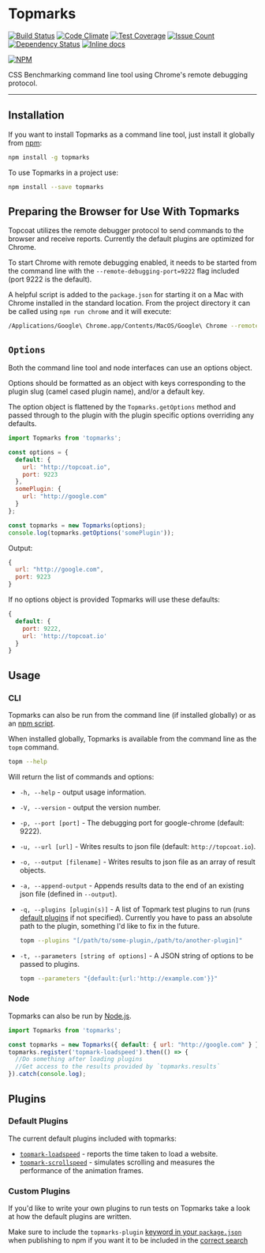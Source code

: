 # Topmarks

[![Build Status](https://travis-ci.org/Topmarks/topmarks.svg?branch=master)](https://travis-ci.org/Topmarks/topmarks) [![Code Climate](https://codeclimate.com/github/Topmarks/topmarks/badges/gpa.svg)](https://codeclimate.com/github/Topmarks/topmarks) [![Test Coverage](https://codeclimate.com/github/Topmarks/topmarks/badges/coverage.svg)](https://codeclimate.com/github/Topmarks/topmarks/coverage) [![Issue Count](https://codeclimate.com/github/Topmarks/topmarks/badges/issue_count.svg)](https://codeclimate.com/github/Topmarks/topmarks) [![Dependency Status](https://david-dm.org/Topmarks/topmarks.svg)](https://david-dm.org/Topmarks/topmarks) [![Inline docs](http://inch-ci.org/github/Topmarks/topmarks.svg?branch=master)](http://inch-ci.org/github/Topmarks/topmarks)

[![NPM](https://nodei.co/npm/topmarks.svg?version=v0.4.0)](https://npmjs.org/package/topmarks)

CSS Benchmarking command line tool using Chrome's remote debugging protocol.

---

## Installation

If you want to install Topmarks as a command line tool, just install it globally from [npm](https://docs.npmjs.com/getting-started/installing-node):

```sh
npm install -g topmarks
```

To use Topmarks in a project use:

```sh
npm install --save topmarks
```

## Preparing the Browser for Use With Topmarks

Topcoat utilizes the remote debugger protocol to send commands to the browser and receive reports. Currently the default plugins are optimized for Chrome.

To start Chrome with remote debugging enabled, it needs to be started from the command line with the `--remote-debugging-port=9222` flag included (port 9222 is the default).

A helpful script is added to the `package.json` for starting it on a Mac with Chrome installed in the standard location. From the project directory it can be called using `npm run chrome` and it will execute:

```sh
/Applications/Google\ Chrome.app/Contents/MacOS/Google\ Chrome --remote-debugging-port=9222 --user-data-dir=$TMPDIR/chrome-profiling --no-default-browser-check --window-size="800,600"
```

## `Options`

Both the command line tool and node interfaces can use an options object.

Options should be formatted as an object with keys corresponding to the plugin slug (camel cased plugin name), and/or a default key.

The option object is flattened by the `Topmarks.getOptions` method and passed through to the plugin with the plugin specific options overriding any defaults.

```js
import Topmarks from 'topmarks';

const options = {
  default: {
    url: "http://topcoat.io",
    port: 9223
  },
  somePlugin: {
    url: "http://google.com"
  }
};

const topmarks = new Topmarks(options);
console.log(topmarks.getOptions('somePlugin'));
```

Output:

```js
{
  url: "http://google.com",
  port: 9223
}
```

If no options object is provided Topmarks will use these defaults:

```js
{
  default: {
    port: 9222,
    url: 'http://topcoat.io'
  }
}
```

## Usage

### CLI

Topmarks can also be run from the command line (if installed globally) or as an [npm script](https://docs.npmjs.com/misc/scripts).

When installed globally, Topmarks is available from the command line as the `topm` command.

```sh
topm --help
```

Will return the list of commands and options:

* `-h, --help` - output usage information.
* `-V, --version` - output the version number.
* `-p, --port [port]` - The debugging port for google-chrome (default: 9222).
* `-u, --url [url]` - Writes results to json file (default: `http://topcoat.io`).
* `-o, --output [filename]` - Writes results to json file as an array of result objects.
* `-a, --append-output` - Appends results data to the end of an existing json file (defined in `--output`).
* `-q, --plugins [plugin(s)]` - A list of Topmark test plugins to run (runs [default plugins](#default-plugins) if not specified). Currently you have to pass an absolute path to the plugin, something I'd like to fix in the future.

  ```sh
  topm --plugins "[/path/to/some-plugin,/path/to/another-plugin]"
  ```

* `-t, --parameters [string of options]` - A JSON string of options to be passed to plugins.

  ```sh
  topm --parameters "{default:{url:'http://example.com'}}"
  ```

### Node

Topmarks can also be run by [Node.js](https://nodejs.org/en/).

```js
import Topmarks from 'topmarks';

const topmarks = new Topmarks({ default: { url: "http://google.com" } });
topmarks.register('topmark-loadspeed').then(() => {
  //Do something after loading plugins
  //Get access to the results provided by `topmarks.results`
}).catch(console.log);
```

## Plugins

### Default Plugins

The current default plugins included with topmarks:

* [`topmark-loadspeed`](https://github.com/Topmarks/topmark-loadspeed) - reports the time taken to load a website.
* [`topmark-scrollspeed`](https://github.com/Topmarks/topmark-scrollspeed) - simulates scrolling and measures the performance of the animation frames.

### Custom Plugins

If you'd like to write your own plugins to run tests on Topmarks take a look at how the default plugins are written.

Make sure to include the `topmarks-plugin` [keyword in your `package.json`](https://www.npmjs.com/package/keywords) when publishing to npm if you want it to be included in the [correct search](https://www.npmjs.com/search?q=topmarks-plugin)
